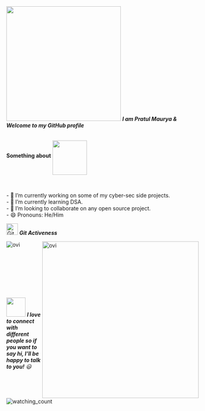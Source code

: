 <img src="https://media.giphy.com/media/GbNb7SVG0TcDxTFy6A/giphy.gif" width="300px">
<em><b>I am Pratul Maurya & Welcome to my GitHub profile</b></em><br><br>
<p><b>Something about</b> <img src="https://media.giphy.com/media/J4bOqeJErzOJlJ9bOb/giphy.gif" height="90" ALIGN="middle">&nbsp;</p><br>

<p>- 🔭 I’m currently working on some of my cyber-sec side projects.<br>
- 🌱 I’m currently learning DSA.<br>
- 👯 I’m looking to collaborate on any open source project.<br>
- 😄 Pronouns: He/Him<br></p>

<img src="https://media.giphy.com/media/W5eoZHPpUx9sapR0eu/giphy.gif" width="30" alt="Git"/>&nbsp;<i><b>Git Activeness</b></i></p>



<p><img align="left" src="https://github-readme-stats.vercel.app/api/top-langs?username=pratul-maurya&show_icons=true&locale=en&layout=compact&theme=radical" alt="ovi" /></p>
<p>&nbsp;<img align="right" src="https://github-readme-stats.vercel.app/api?username=pratul-maurya&show_icons=true&locale=en&theme=radical" alt="ovi" width="410" /></p>
<br><br><br><br><br><br>

<img src="https://media.giphy.com/media/LnQjpWaON8nhr21vNW/giphy.gif" width="50"> <em><b>I love to connect with different people so if you want to say hi, I'll be happy to talk to you!</b> 😃</em><br><br><br>
<img src="https://komarev.com/ghpvc/?username=pratul-maurya&color=8B34D7&style=flat-square" alt="watching_count" />
<!--
**pratul-maurya/pratul-maurya** is a ✨ _special_ ✨ repository because its `README.md` (this file) appears on your GitHub profile.

Here are some ideas to get you started:

- 🔭 I’m currently working on ...
- 🌱 I’m currently learning ...
- 👯 I’m looking to collaborate on ...
- 🤔 I’m looking for help with ...
- 💬 Ask me about ...
- 📫 How to reach me: ...
- 😄 Pronouns: ...
- ⚡ Fun fact: ...
-->
